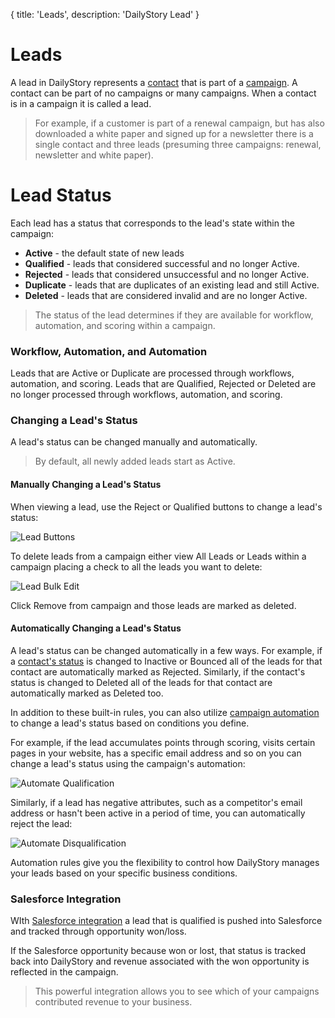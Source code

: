{
	title: 'Leads',
	description: 'DailyStory Lead'
}
# Leads
A lead in DailyStory represents a [contact](/contacts) that is part of a [campaign](/campaigns). A contact can be part of no campaigns or many campaigns. When a contact is in a campaign it is called a lead.

> For example, if a customer is part of a renewal campaign, but has also downloaded a white paper and signed up for a newsletter there is a single contact and three leads (presuming three campaigns: renewal, newsletter and white paper).

# Lead Status
Each lead has a status that corresponds to the lead's state within the campaign:

* **Active** - the default state of new leads
* **Qualified** - leads that considered successful and no longer Active.
* **Rejected** - leads that considered unsuccessful and no longer Active.
* **Duplicate** - leads that are duplicates of an existing lead and still Active.
* **Deleted** - leads that are considered invalid and are no longer Active.

> The status of the lead determines if they are available for workflow, automation, and scoring within a campaign.

### Workflow, Automation, and Automation
Leads that are Active or Duplicate are processed through workflows, automation, and scoring. Leads that are Qualified, Rejected or Deleted are no longer processed through workflows, automation, and scoring.

### Changing a Lead's Status
A lead's status can be changed manually and automatically.

> By default, all newly added leads start as Active.

#### Manually Changing a Lead's Status
When viewing a lead, use the Reject or Qualified buttons to change a lead's status:
	
![Lead Buttons](/articles/leads/leads-01.png "Lead Buttons")

To delete leads from a campaign either view All Leads or Leads within a campaign placing a check to all the leads you want to delete:

![Lead Bulk Edit](/articles/leads/leads-02.png "Lead Bulk Edit")

Click Remove from campaign and those leads are marked as deleted.

#### Automatically Changing a Lead's Status
A lead's status can be changed automatically in a few ways. For example, if a [contact's status](/contacts) is changed to Inactive or Bounced all of the leads for that contact are automatically marked as Rejected. Similarly, if the contact's status is changed to Deleted all of the leads for that contact are automatically marked as Deleted too.

In addition to these built-in rules, you can also utilize [campaign automation](/campaigns) to change a lead's status based on conditions you define.

For example, if the lead accumulates points through scoring, visits certain pages in your website, has a specific email address and so on you can change a lead's status using the campaign's automation:

![Automate Qualification](/articles/leads/leads-03.png "Automate Qualification")

Similarly, if a lead has negative attributes, such as a competitor's email address or hasn't been active in a period of time, you can automatically reject the lead:
	
![Automate Disqualification](/articles/leads/leads-04.png "Automate Disqualification")

Automation rules give you the flexibility to control how DailyStory manages your leads based on your specific business conditions.	

### Salesforce Integration
WIth [Salesforce integration](/integrations/salesforce) a lead that is qualified is pushed into Salesforce and tracked through opportunity won/loss. 

If the Salesforce opportunity because won or lost, that status is tracked back into DailyStory and revenue associated with the won opportunity is reflected in the campaign.

> This powerful integration allows you to see which of your campaigns contributed revenue to your business.
